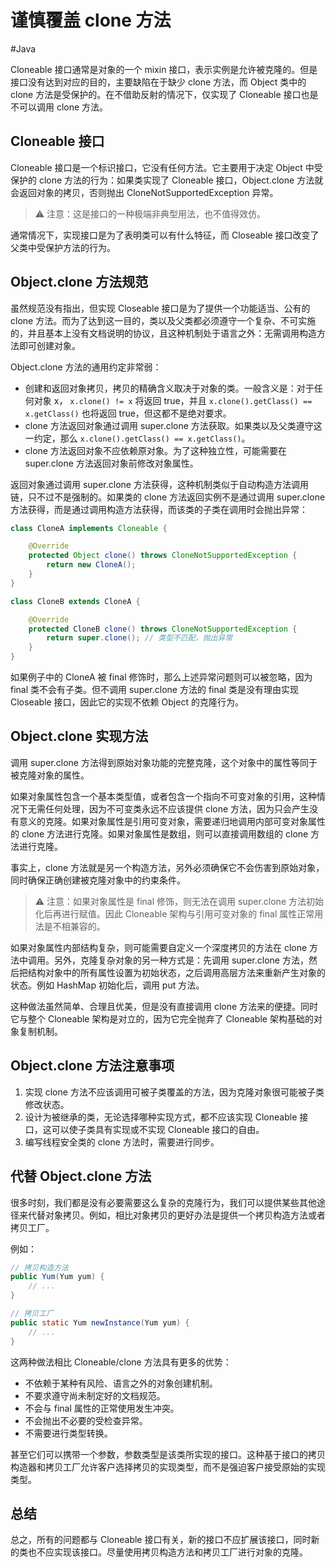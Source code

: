 # 谨慎覆盖 clone 方法
#Java 

Cloneable 接口通常是对象的一个 mixin 接口，表示实例是允许被克隆的。但是接口没有达到对应的目的，主要缺陷在于缺少 clone 方法，而 Object 类中的 clone 方法是受保护的。在不借助反射的情况下，仅实现了 Cloneable 接口也是不可以调用 clone 方法。

## Cloneable 接口

Cloneable 接口是一个标识接口，它没有任何方法。它主要用于决定 Object 中受保护的 clone 方法的行为：如果类实现了 Cloneable 接口，Object.clone 方法就会返回对象的拷贝，否则抛出 CloneNotSupportedException 异常。

> ⚠️ 注意：这是接口的一种极端非典型用法，也不值得效仿。

通常情况下，实现接口是为了表明类可以有什么特征，而 Closeable 接口改变了父类中受保护方法的行为。

## Object.clone 方法规范

虽然规范没有指出，但实现 Closeable 接口是为了提供一个功能适当、公有的 clone 方法。而为了达到这一目的，类以及父类都必须遵守一个复杂、不可实施的，并且基本上没有文档说明的协议，且这种机制处于语言之外：无需调用构造方法即可创建对象。

Object.clone 方法的通用约定非常弱：
+ 创建和返回对象拷贝，拷贝的精确含义取决于对象的类。一般含义是：对于任何对象 x， `x.clone() != x` 将返回 true，并且 `x.clone().getClass() == x.getClass()` 也将返回 true，但这都不是绝对要求。
+ clone 方法返回对象通过调用 super.clone 方法获取。如果类以及父类遵守这一约定，那么 `x.clone().getClass() == x.getClass()`。
+ clone 方法返回对象不应依赖原对象。为了这种独立性，可能需要在 super.clone 方法返回对象前修改对象属性。

返回对象通过调用 super.clone 方法获得，这种机制类似于自动构造方法调用链，只不过不是强制的。如果类的 clone 方法返回实例不是通过调用 super.clone 方法获得，而是通过调用构造方法获得，而该类的子类在调用时会抛出异常：

```java
class CloneA implements Cloneable {

    @Override
    protected Object clone() throws CloneNotSupportedException {
        return new CloneA();
    }
}

class CloneB extends CloneA {

    @Override
    protected CloneB clone() throws CloneNotSupportedException {
        return super.clone(); // 类型不匹配，抛出异常
    }
}
```

如果例子中的 CloneA 被 final 修饰时，那么上述异常问题则可以被忽略，因为 final 类不会有子类。但不调用 super.clone 方法的 final 类是没有理由实现 Closeable 接口，因此它的实现不依赖 Object 的克隆行为。

## Object.clone 实现方法

调用 super.clone 方法得到原始对象功能的完整克隆，这个对象中的属性等同于被克隆对象的属性。

如果对象属性包含一个基本类型值，或者包含一个指向不可变对象的引用，这种情况下无需任何处理，因为不可变类永远不应该提供 clone 方法，因为只会产生没有意义的克隆。如果对象属性是引用可变对象，需要递归地调用内部可变对象属性的 clone 方法进行克隆。如果对象属性是数组，则可以直接调用数组的 clone 方法进行克隆。

事实上，clone 方法就是另一个构造方法，另外必须确保它不会伤害到原始对象，同时确保正确创建被克隆对象中的约束条件。

> ⚠️ 注意：如果对象属性是 final 修饰，则无法在调用 super.clone 方法初始化后再进行赋值。因此 Cloneable 架构与引用可变对象的 final 属性正常用法是不相兼容的。

如果对象属性内部结构复杂，则可能需要自定义一个深度拷贝的方法在 clone 方法中调用。另外，克隆复杂对象的另一种方式是：先调用 super.clone 方法，然后把结构对象中的所有属性设置为初始状态，之后调用高层方法来重新产生对象的状态。例如 HashMap 初始化后，调用 put 方法。

这种做法虽然简单、合理且优美，但是没有直接调用 clone 方法来的便捷。同时它与整个 Cloneable 架构是对立的，因为它完全抛弃了 Cloneable 架构基础的对象复制机制。

## Object.clone 方法注意事项

1. 实现 clone 方法不应该调用可被子类覆盖的方法，因为克隆对象很可能被子类修改状态。
2. 设计为被继承的类，无论选择哪种实现方式，都不应该实现 Cloneable 接口，这可以使子类具有实现或不实现 Cloneable 接口的自由。
3. 编写线程安全类的 clone 方法时，需要进行同步。

## 代替 Object.clone 方法

很多时刻，我们都是没有必要需要这么复杂的克隆行为，我们可以提供某些其他途径来代替对象拷贝。例如，相比对象拷贝的更好办法是提供一个拷贝构造方法或者拷贝工厂。

例如：

```java
// 拷贝构造方法
public Yum(Yum yum) {
	// ...
}

// 拷贝工厂
public static Yum newInstance(Yum yum) {
	// ...
}
```

这两种做法相比 Cloneable/clone 方法具有更多的优势：
+ 不依赖于某种有风险、语言之外的对象创建机制。
+ 不要求遵守尚未制定好的文档规范。
+ 不会与 final 属性的正常使用发生冲突。
+ 不会抛出不必要的受检查异常。
+ 不需要进行类型转换。

甚至它们可以携带一个参数，参数类型是该类所实现的接口。这种基于接口的拷贝构造器和拷贝工厂允许客户选择拷贝的实现类型，而不是强迫客户接受原始的实现类型。

## 总结

总之，所有的问题都与 Cloneable 接口有关，新的接口不应扩展该接口，同时新的类也不应实现该接口。尽量使用拷贝构造方法和拷贝工厂进行对象的克隆。